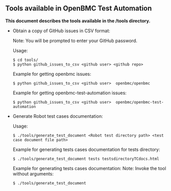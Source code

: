 ## Tools available in OpenBMC Test Automation ##

**This document describes the tools available in the /tools directory.**

* Obtain a copy of GitHub issues in CSV format:

    Note: You will be prompted to enter your GitHub password.

    Usage:
    ```
    $ cd tools/
    $ python github_issues_to_csv <github user> <github repo>
    ```
    Example for getting openbmc issues:
    ```
    $ python github_issues_to_csv <github user>  openbmc/openbmc
    ```
    Example for getting openbmc-test-automation issues:
    ```
    $ python github_issues_to_csv <github user>  openbmc/openbmc-test-automation
    ```

* Generate Robot test cases documentation:

    Usage:
    ```
    $ ./tools/generate_test_document <Robot test directory path> <test case document file path>
    ```

    Example for generating tests cases documentation for tests directory:
    ```
    $ ./tools/generate_test_document tests testsdirectoryTCdocs.html
    ```

    Example for generating tests cases documentation:
    Note: Invoke the tool without arguments:
    ```
    $ ./tools/generate_test_document
    ```
